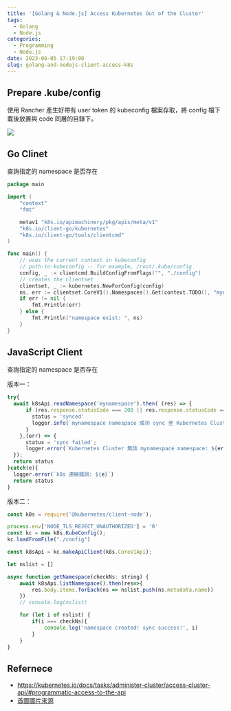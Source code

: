 ```yaml
---
title: '[Golang & Node.js] Access Kubernetes Out of the Cluster'
tags:
  - Golang
  - Node.js
categories:
  - Programming
  - Node.js
date: 2023-06-05 17:19:00
slug: golang-and-nodejs-client-access-k8s
---
```


<!--more-->

## Prepare .kube/config
使用 Rancher 產生好帶有 user token 的 kubeconfig 檔案存取，將 config 檔下載後放置與 code 同層的目錄下。

![](https://imgur.com/f9EoEL4.png)

## Go Clinet
查詢指定的 namespace 是否存在
```go
package main

import (
	"context"
	"fmt"

	metav1 "k8s.io/apimachinery/pkg/apis/meta/v1"
	"k8s.io/client-go/kubernetes"
	"k8s.io/client-go/tools/clientcmd"
)

func main() {
	// uses the current context in kubeconfig
	// path-to-kubeconfig -- for example, /root/.kube/config
	config, _ := clientcmd.BuildConfigFromFlags("", "./config")
	// creates the clientset
	clientset, _ := kubernetes.NewForConfig(config)
	ns, err := clientset.CoreV1().Namespaces().Get(context.TODO(), "mynamespace", metav1.GetOptions{})
	if err != nil {
		fmt.Println(err)
	} else {
		fmt.Println("namespace exist: ", ns)
	}
}
```

## JavaScript Client
查詢指定的 namespace 是否存在

版本一：
```js
try{
  await k8sApi.readNamespace('mynamespace').then( (res) => {
	  if (res.response.statusCode === 200 || res.response.statusCode === 201){
		status = 'synced'
		logger.info(`mynamespace namespace 成功 sync 至 Kubernetes Cluster`);
	  }
	},(err) => {
	  status = 'sync failed';
	  logger.error(`Kubernetes Cluster 無該 mynamespace namespace: ${err.body}`);
  });
  return status
}catch(e){
  logger.error(`k8s 連線錯誤: ${e}`)
  return status
}
```

版本二：
```js
const k8s = require('@kubernetes/client-node');

process.env['NODE_TLS_REJECT_UNAUTHORIZED'] = '0'
const kc = new k8s.KubeConfig();
kc.loadFromFile("./config")

const k8sApi = kc.makeApiClient(k8s.CoreV1Api);

let nslist = []

async function getNamespace(checkNs: string) {
    await k8sApi.listNamespace().then(res=>{
        res.body.items.forEach(ns => nslist.push(ns.metadata.name))
    })
    // console.log(nslist)

    for (let i of nslist) {
        if(i === checkNs){
            console.log('namespace created! sync success!', i)
        }
    }
}
```

## Refernece
- https://kubernetes.io/docs/tasks/administer-cluster/access-cluster-api/#programmatic-access-to-the-api
- [首圖圖片來源](https://nordicapis.com/wp-content/uploads/Best-Practices-for-Hosting-an-API-on-Kubernetes-1024x576.png)